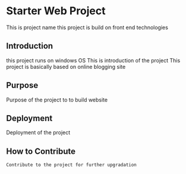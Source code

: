 # Starter Web Project
 This is project name
 this project is build on front end technologies

## Introduction
this project runs on windows OS
This is introduction of the project
This project is basically based on online blogging site
## Purpose
Purpose of the project to to build website

## Deployment
Deployment of the project

## How to Contribute
    Contribute to the project for further upgradation